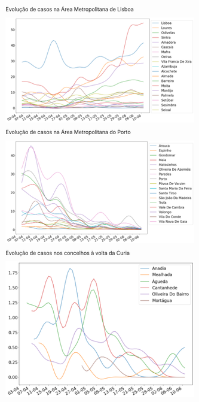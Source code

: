 Evolução de casos na Área Metropolitana de Lisboa

![AML](../AML.png)

Evolução de casos na Área Metropolitana do Porto

![AMP](../AMP.png)

Evolução de casos nos concelhos à volta da Curia

![Curia](../Curia.png)
